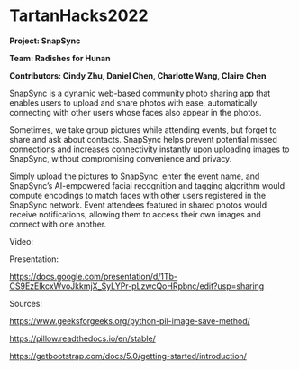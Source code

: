 # TartanHacks2022
**Project: SnapSync**

**Team: Radishes for Hunan**

**Contributors: Cindy Zhu, Daniel Chen, Charlotte Wang, Claire Chen**

SnapSync is a dynamic web-based community photo sharing app that enables users to upload and share photos with ease, automatically connecting with other users whose faces also appear in the photos. 

Sometimes, we take group pictures while attending events, but forget to share and ask about contacts. SnapSync helps prevent potential missed connections and increases connectivity instantly upon uploading images to SnapSync, without compromising convenience and privacy. 

Simply upload the pictures to SnapSync, enter the event name, and SnapSync’s AI-empowered facial recognition and tagging algorithm would compute encodings to match faces with other users registered in the SnapSync network. Event attendees featured in shared photos would receive notifications, allowing them to access their own images and connect with one another.

Video:



Presentation:

https://docs.google.com/presentation/d/1Tb-CS9EzElkcxWvoJkkmjX_SyLYPr-pLzwcQoHRpbnc/edit?usp=sharing


Sources:

https://www.geeksforgeeks.org/python-pil-image-save-method/

https://pillow.readthedocs.io/en/stable/

https://getbootstrap.com/docs/5.0/getting-started/introduction/
